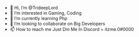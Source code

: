 - 👋 Hi, I’m @TrideepLord
- 👀 I’m interested in Gaming, Coding
- 🌱 I’m currently learning Php
- 💞️ I’m looking to collaborate on Big Developers
- 📫 How to reach me Just Dm Me In Discord = itzme.0#0000

<!---
TrideepLord/TrideepLord is a ✨ special ✨ repository because its `README.md` (this file) appears on your GitHub profile.
You can click the Preview link to take a look at your changes.
--->
